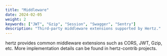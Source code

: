 ```yaml
---
title: "Middleware"
date: 2024-02-05
weight: 2
keywords: ["JWT", "Gzip", "Session", "Swagger", "Sentry"]
description: "Third-party middleware extensions supported by Hertz."
---
```


hertz provides common middleware extensions such as CORS, JWT, Gzip, etc. More implementation details can be found in hertz-contrib projects.
